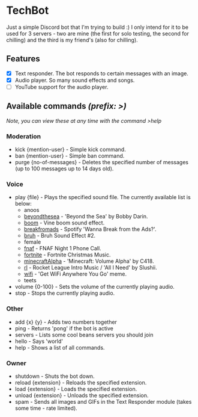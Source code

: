 # TechBot

Just a simple Discord bot that I'm trying to build :) I only intend for it to be used for 3 servers - two are mine (the first for solo testing, the second for chilling) and the third is my friend's (also for chilling).

## Features
- [x] Text responder. The bot responds to certain messages with an image.
- [x] Audio player. So many sound effects and songs.
- [ ] YouTube support for the audio player.

## Available commands *(prefix: >)*
*Note, you can view these at any time with the command >help*

### Moderation
* kick {mention-user} - Simple kick command.
* ban {mention-user} - Simple ban command.
* purge {no-of-messages} - Deletes the specified number of messages (up to 100 messages up to 14 days old).

### Voice
* play {file} - Plays the specified sound file. The currently available list is below:
  * anoos
  * [beyondthesea](https://www.youtube.com/watch?v=ptsa21ULFSo) - 'Beyond the Sea' by Bobby Darin.
  * [boom](https://www.youtube.com/watch?v=_vBVGjFdwk4) - Vine boom sound effect.
  * [breakfromads](https://www.youtube.com/watch?v=mtihCM8mzeU) - Spotify 'Wanna Break from the Ads?'.
  * [bruh](https://www.youtube.com/watch?v=2ZIpFytCSVc) - Bruh Sound Effect #2.
  * female
  * [fnaf](https://www.youtube.com/watch?v=zSmEKJ7RIpc) - FNAF Night 1 Phone Call.
  * [fortnite](https://www.youtube.com/watch?v=CjaeNACb5gc) - Fortnite Christmas Music.
  * [minecraftAlpha](https://www.youtube.com/watch?v=6wv84OUmnwg&list=PLHykAyQQdTart3T8wrDjEnAFEmbVstInA) - 'Minecraft: Volume Alpha' by C418.
  * [rl](https://www.youtube.com/watch?v=QHVREB6fdvI) - Rocket League Intro Music / 'All I Need' by Slushii.
  * [wifi](https://www.youtube.com/watch?v=9p0pdiTOlzw) - 'Get WiFi Anywhere You Go' meme.
  * teets
* volume {0-100} - Sets the volume of the currently playing audio.
* stop - Stops the currently playing audio.

### Other
* add {x} {y} - Adds two numbers together
* ping - Returns 'pong' if the bot is active
* servers - Lists some cool beans servers you should join
* hello - Says 'world'
* help - Shows a list of all commands.

### Owner
* shutdown - Shuts the bot down.
* reload {extension} - Reloads the specified extension.
* load {extension} - Loads the specified extension.
* unload {extension} - Unloads the specified extension.
* spam - Sends all images and GIFs in the Text Responder module (takes some time - rate limited).